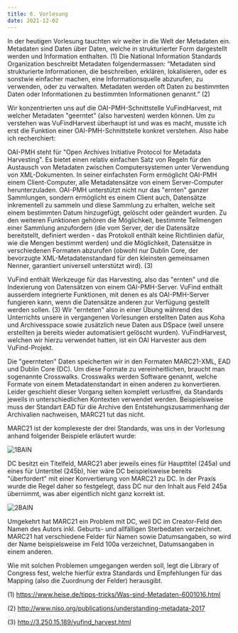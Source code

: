 ```yaml
---
title: 6. Vorlesung
date: 2021-12-02
---
```


In der heutigen Vorlesung tauchten wir weiter in die Welt der Metadaten ein. Metadaten sind Daten über Daten, welche in strukturierter Form dargestellt werden und Information enthalten. (1) 
Die National Information Standards Organization beschreibt Metadaten folgendermassen: 
“Metadaten sind strukturierte Informationen, die beschreiben, erklären, lokalisieren, oder es sonstwie einfacher machen, eine Informationsquelle abzurufen, zu verwenden, oder zu verwalten. Metadaten werden oft Daten zu bestimmten Daten oder Informationen zu bestimmten Informationen genannt.” (2) 

Wir konzentrierten uns auf die OAI-PMH-Schnittstelle VuFindHarvest, mit welcher Metadaten "geerntet" (also harvesten) werden können. Um zu verstehen was VuFindHarvest überhaupt ist und was es macht, musste ich erst die Funktion einer OAI-PMH-Schnittstelle konkret verstehen. Also habe ich recherchiert: 

OAI-PMH steht für "Open Archives Initiative Protocol for Metadata Harvesting". Es bietet einen relativ einfachen Satz von Regeln für den Austausch von Metadaten zwischen Computersystemen unter Verwendung von XML-Dokumenten. In seiner einfachsten Form ermöglicht OAI-PMH einem Client-Computer, alle Metadatensätze von einem Server-Computer herunterzuladen. OAI-PMH unterstützt nicht nur das "ernten" ganzer Sammlungen, sondern ermöglicht es einem Client auch, Datensätze inkrementell zu sammeln und diese Sammlung zu erhalten, welche seit einem bestimmten Datum hinzugefügt, gelöscht oder geändert wurden. Zu den weiteren Funktionen gehören die Möglichkeit, bestimmte Teilmengen einer Sammlung anzufordern (die vom Server, der die Datensätze bereitstellt, definiert werden - das Protokoll enthält keine Richtlinien dafür, wie die Mengen bestimmt werden) und die Möglichkeit, Datensätze in verschiedenen Formaten abzurufen (obwohl nur Dublin Core, der bevorzugte XML-Metadatenstandard für den kleinsten gemeinsamen Nenner, garantiert universell unterstützt wird). (3)

VuFind enthält Werkzeuge für das Harvesting, also das "ernten" und die Indexierung von Datensätzen von einem OAI-PMH-Server. VuFind enthält ausserdem integrierte Funktionen, mit denen es als OAI-PMH-Server fungieren kann, wenn die Datensätze anderen zur Verfügung gestellt werden sollen. (3) 
Wir "ernteten" also in einer Übung während des Unterrichts unsere in vergangenen Vorlesungen erstellten Daten aus Koha und Archivesspace sowie zusätzlich neue Daten aus DSpace (weil unsere erstellten ja bereits wieder automatisiert gelöscht wurden). VuFindHarvest, welchen wir hierzu verwendet hatten, ist ein OAI Harvester aus dem VuFind-Projekt. 

Die "geernteten" Daten speicherten wir in den Formaten MARC21-XML, EAD und Dublin Core (DC). Um diese Formate zu vereinheitlichen, braucht man sogenannte Crosswalks. Crosswalks werden Software genannt, welche Formate von einem Metadatenstandart in einen anderen zu konvertieren. Leider geschieht dieser Vorgang selten komplett verlustfrei, da Standards jeweils in unterschiedlichen Kontexten verwendet werden. Beispielsweise muss der Standart EAD für die Archive den Entstehungszusammenhang der Archivalien nachweisen, MARC21 tut das nicht. 

MARC21 ist der komplexeste der drei Standards, was uns in der Vorlesung anhand folgender Beispiele erläutert wurde: 

![1BAIN](https://user-images.githubusercontent.com/91533763/144589312-bed37dae-eee1-4780-b9ef-5a78067b6d1f.png)

DC besitzt ein Titelfeld, MARC21 aber jeweils eines für Haupttitel (245a) und eines für Untertitel (245b), hier wäre DC beispielsweise bereits "überfordert" mit einer Konvertierung von MARC21 zu DC. In der Praxis wurde die Regel daher so festgelegt, dass DC nur den Inhalt aus Feld 245a übernimmt, was aber eigentlich nicht ganz korrekt ist. 

![2BAIN](https://user-images.githubusercontent.com/91533763/144589388-83ef32ee-59cd-4fd4-9016-45e35655aef6.png)

Umgekehrt hat MARC21 ein Problem mit DC, weil DC im Creator-Feld den Namen des Autors inkl. Geburts- und allfälligen Sterbedaten verzeichnet. MARC21 hat verschiedene Felder für Namen sowie Datumsangaben, so wird der Name beispielsweise im Feld 100a verzeichnet, Datumsangaben in einem anderen. 

Wie mit solchen Problemen umgegangen werden soll, legt die Library of Congress fest, welche hierfür extra Standards und Empfehlungen für das Mapping (also die Zuordnung der Felder) herausgibt. 


(1)	https://www.heise.de/tipps-tricks/Was-sind-Metadaten-6001016.html

(2)	http://www.niso.org/publications/understanding-metadata-2017 

(3)	http://3.250.15.189/vufind_harvest.html 






